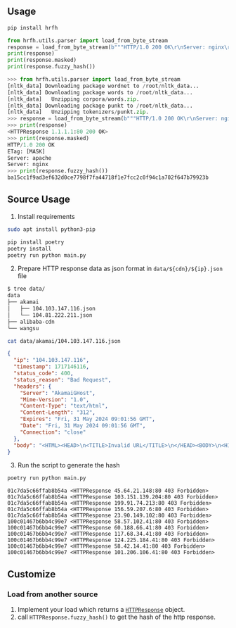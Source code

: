 ## Usage

```bash
pip install hrfh
```

```python
from hrfh.utils.parser import load_from_byte_stream
response = load_from_byte_stream(b"""HTTP/1.0 200 OK\r\nServer: nginx\r\nServer: apache\r\nETag: ea67ba7f802fb5c6cfa13a6b6d27adc6\r\n\r\n""")
print(response)
print(response.masked)
print(response.fuzzy_hash())
```

```python
>>> from hrfh.utils.parser import load_from_byte_stream
[nltk_data] Downloading package wordnet to /root/nltk_data...
[nltk_data] Downloading package words to /root/nltk_data...
[nltk_data]   Unzipping corpora/words.zip.
[nltk_data] Downloading package punkt to /root/nltk_data...
[nltk_data]   Unzipping tokenizers/punkt.zip.
>>> response = load_from_byte_stream(b"""HTTP/1.0 200 OK\r\nServer: nginx\r\nServer: apache\r\nETag: ea67ba7f802fb5c6cfa13a6b6d27adc6\r\n\r\n""")
>>> print(response)
<HTTPResponse 1.1.1.1:80 200 OK>
>>> print(response.masked)
HTTP/1.0 200 OK
ETag: [MASK]
Server: apache
Server: nginx
>>> print(response.fuzzy_hash())
ba15cc1f9ad3ef632d0ce7798f7fa44718f1e7fcc2c0f94c1a702f647b79923b
```

## Source Usage

1. Install requirements

```bash
sudo apt install python3-pip
```

```bash
pip install poetry
poetry install
poetry run python main.py
```

2. Prepare HTTP response data as json format in `data/${cdn}/${ip}.json` file

```bash
$ tree data/
data
├── akamai
│   ├── 104.103.147.116.json
│   └── 104.81.222.211.json
├── alibaba-cdn
└── wangsu
```

```bash
cat data/akamai/104.103.147.116.json
```

```json
{
  "ip": "104.103.147.116",
  "timestamp": 1717146116,
  "status_code": 400,
  "status_reason": "Bad Request",
  "headers": {
    "Server": "AkamaiGHost",
    "Mime-Version": "1.0",
    "Content-Type": "text/html",
    "Content-Length": "312",
    "Expires": "Fri, 31 May 2024 09:01:56 GMT",
    "Date": "Fri, 31 May 2024 09:01:56 GMT",
    "Connection": "close"
  },
  "body": "<HTML><HEAD>\n<TITLE>Invalid URL</TITLE>\n</HEAD><BODY>\n<H1>Invalid URL</H1>\nThe requested URL \"&#91;no&#32;URL&#93;\", is invalid.<p>\nReference&#32;&#35;9&#46;8be83217&#46;1717146116&#46;2661874a\n<P>https&#58;&#47;&#47;errors&#46;edgesuite&#46;net&#47;9&#46;8be83217&#46;1717146116&#46;2661874a</P>\n</BODY></HTML>\n"
}
```

3. Run the script to generate the hash 

```bash
poetry run python main.py
```

```
01c7da5c66ffab8b54a <HTTPResponse 45.64.21.148:80 403 Forbidden>
01c7da5c66ffab8b54a <HTTPResponse 103.151.139.204:80 403 Forbidden>
01c7da5c66ffab8b54a <HTTPResponse 199.91.74.213:80 403 Forbidden>
01c7da5c66ffab8b54a <HTTPResponse 156.59.207.6:80 403 Forbidden>
01c7da5c66ffab8b54a <HTTPResponse 23.90.149.102:80 403 Forbidden>
100c01467b6bb4c99e7 <HTTPResponse 58.57.102.41:80 403 Forbidden>
100c01467b6bb4c99e7 <HTTPResponse 60.188.66.41:80 403 Forbidden>
100c01467b6bb4c99e7 <HTTPResponse 117.68.34.41:80 403 Forbidden>
100c01467b6bb4c99e7 <HTTPResponse 124.225.184.41:80 403 Forbidden>
100c01467b6bb4c99e7 <HTTPResponse 58.42.14.41:80 403 Forbidden>
100c01467b6bb4c99e7 <HTTPResponse 101.206.106.41:80 403 Forbidden>
```

## Customize

### Load from another source

1. Implement your load which returns a [`HTTPResponse`](hrfh/models/__init__.py) object.
2. call `HTTPResponse.fuzzy_hash()` to get the hash of the http response.
